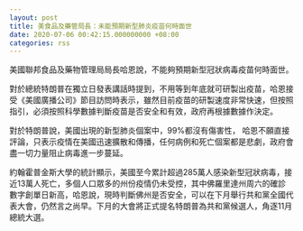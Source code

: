```yaml
---
layout: post
title: 美食品及藥管局長：未能預期新型肺炎疫苗何時面世
date: 2020-07-06 00:42:15.000000000 +08:00
categories: rss
---
```


美國聯邦食品及藥物管理局局長哈恩說，不能夠預期新型冠狀病毒疫苗何時面世。

對於總統特朗普在獨立日發表講話時提到，不用等到年底就可研製出疫苗，哈恩接受《美國廣播公司》節目訪問時表示，雖然目前疫苗的研製速度非常快速，但按照指引，必須按照科學數據判斷疫苗是否安全和有效，政府再根據數據作決定。

對於特朗普說，美國出現的新型肺炎個案中，99%都沒有傷害性， 哈恩不願直接評論，只表示疫情在美國迅速擴散和傳播，任何病例和死亡個案都是悲劇，政府會盡一切力量阻止病毒進一步蔓延。

約翰霍普金斯大學的統計顯示，美國至今累計超過285萬人感染新型冠狀病毒，接近13萬人死亡，多個人口眾多的州份疫情仍未受控，其中佛羅里達州周六的確診數字創單日新高，哈恩說，現時判斷佛州是否安全，可以在下月舉行共和黨全國代表大會，仍然言之尚早。下月的大會將正式提名特朗普為共和黨候選人，角逐11月總統大選。
